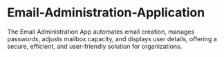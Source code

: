 # Email-Administration-Application
The Email Administration App automates email creation, manages passwords, adjusts mailbox capacity, and displays user details, offering a secure, efficient, and user-friendly solution for organizations.

